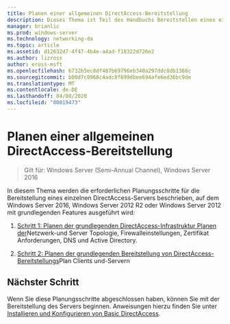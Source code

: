 ```yaml
---
title: Planen einer allgemeinen DirectAccess-Bereitstellung
description: Dieses Thema ist Teil des Handbuchs Bereitstellen eines einzelnen DirectAccess-Servers mit dem Assistenten für die ersten Schritte für Windows Server 2016
manager: brianlic
ms.prod: windows-server
ms.technology: networking-da
ms.topic: article
ms.assetid: d12632d7-4f47-4b4e-a4ad-f18322d726e2
ms.author: lizross
author: eross-msft
ms.openlocfilehash: b732b5ec8df487b69796eb340a297ddc8db1388c
ms.sourcegitcommit: b00d7c8968c4adc8f699dbee694afe6ed36bc9de
ms.translationtype: MT
ms.contentlocale: de-DE
ms.lasthandoff: 04/08/2020
ms.locfileid: "80819473"
---
```

# <a name="plan-a-basic-directaccess-deployment"></a>Planen einer allgemeinen DirectAccess-Bereitstellung

>Gilt für: Windows Server (Semi-Annual Channel), Windows Server 2016

In diesem Thema werden die erforderlichen Planungsschritte für die Bereitstellung eines einzelnen DirectAccess-Servers beschrieben, auf dem Windows Server 2016, Windows Server 2012 R2 oder Windows Server 2012 mit grundlegenden Features ausgeführt wird:  
  
1.  [Schritt 1: Planen der grundlegenden DirectAccess-Infrastruktur Planen der](da-basic-plan-s1-infrastructure.md)Netzwerk-und Server Topologie, Firewalleinstellungen, Zertifikat Anforderungen, DNS und Active Directory.  
  
2.  [Schritt 2: Planen der grundlegenden Bereitstellung von DirectAccess-Bereitstellungs](da-basic-plan-s2-deployment.md)Plan Clients und-Servern  
  
## <a name="next-step"></a>Nächster Schritt  
Wenn Sie diese Planungsschritte abgeschlossen haben, können Sie mit der Bereitstellung des Servers beginnen. Anweisungen hierzu finden Sie unter [Installieren und Konfigurieren von Basic DirectAccess](Install-and-Configure-Basic-DirectAccess.md).  
  



